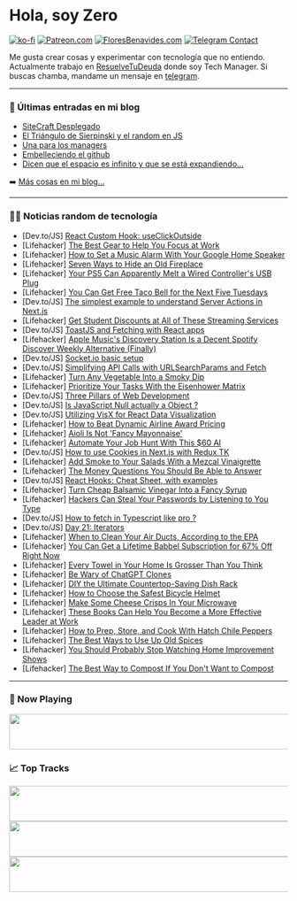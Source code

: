 # Hola, soy Zero

[![ko-fi](https://ko-fi.com/img/githubbutton_sm.svg)](https://ko-fi.com/J3J4N0LUK)
[![Patreon.com](https://img.shields.io/endpoint.svg?url=https%3A%2F%2Fshieldsio-patreon.vercel.app%2Fapi%3Fusername%3Dzerodragon%26type%3Dpatrons&style=for-the-badge)](https://patreon.com/zerodragon)
[![FloresBenavides.com](https://img.shields.io/website?down_message=oops&label=MiBlog&style=for-the-badge&up_message=online&url=https%3A%2F%2Ffloresbenavides.com)](https://floresbenavides.com)
[![Telegram Contact](https://img.shields.io/badge/escr%C3%ADbeme-ZeroDragon-%2326A5E4?style=for-the-badge&logo=telegram)](https://t.me/zerodragon)

Me gusta crear cosas y experimentar con tecnología que no entiendo.
Actualmente trabajo en [ResuelveTuDeuda](http://github.com/resuelve) donde soy Tech Manager.
Si buscas chamba, mandame un mensaje en [telegram](https://t.me/zerodragon).

---

### 📕 Últimas entradas en mi blog
<!-- BLOG-POST-LIST:START -->
- [SiteCraft Desplegado](https://floresbenavides.com/sitecraft-desplegado/)
- [El Triángulo de Sierpinski y el random en JS](https://floresbenavides.com/el-triangulo-de-sierpinski-y-el-random-en-js/)
- [Una para los managers](https://floresbenavides.com/una-para-los-managers/)
- [Embelleciendo el github](https://floresbenavides.com/embelleciendo-el-github/)
- [Dicen que el espacio es infinito y que se está expandiendo…](https://floresbenavides.com/dicen-que-el-espacio-es-infinito-y-que-se-esta-expandiendo/)
<!-- BLOG-POST-LIST:END -->

➡️ [Más cosas en mi blog...](https://floresbenavides.com)

---

### 👨‍💻 Noticias random de tecnología
<!-- TECH-POSTS:START -->
- [Dev.to/JS] [React Custom Hook: useClickOutside](https://dev.to/sergeyleschev/react-custom-hook-useclickoutside-2gb1)
- [Lifehacker] [The Best Gear to Help You Focus at Work](https://lifehacker.com/the-best-gear-to-help-you-focus-at-work-1850718629)
- [Lifehacker] [How to Set a Music Alarm With Your Google Home Speaker](https://lifehacker.com/how-to-set-a-music-alarm-with-your-google-home-speaker-1822673391)
- [Lifehacker] [Seven Ways to Hide an Old Fireplace](https://lifehacker.com/seven-ways-to-hide-an-old-fireplace-1850717787)
- [Lifehacker] [Your PS5 Can Apparently Melt a Wired Controller&#39;s USB Plug](https://lifehacker.com/your-ps5-can-apparently-melt-a-wired-controllers-usb-pl-1850717783)
- [Lifehacker] [You Can Get Free Taco Bell for the Next Five Tuesdays](https://lifehacker.com/you-can-get-free-taco-bell-for-the-next-five-tuesdays-1850718268)
- [Dev.to/JS] [The simplest example to understand Server Actions in Next.js](https://dev.to/scastiel/the-simplest-example-to-understand-server-actions-in-nextjs-5533)
- [Lifehacker] [Get Student Discounts at All of These Streaming Services](https://lifehacker.com/every-major-streaming-service-that-offers-a-college-dis-1849065322)
- [Dev.to/JS] [ToastJS and Fetching with React apps](https://dev.to/gokhanergentech/toastjs-with-react-apps-26pe)
- [Lifehacker] [Apple Music&#39;s Discovery Station Is a Decent Spotify Discover Weekly Alternative &lpar;Finally&rpar;](https://lifehacker.com/apple-musics-discovery-station-is-a-decent-spotify-disc-1850717817)
- [Dev.to/JS] [Socket.io basic setup](https://dev.to/harshitpd/socketio-basic-setup-8a2)
- [Dev.to/JS] [Simplifying API Calls with URLSearchParams and Fetch](https://dev.to/sanjampreetsingh/simplifying-api-calls-with-urlsearchparams-and-fetch-8gn)
- [Lifehacker] [Turn Any Vegetable Into a Smoky Dip](https://lifehacker.com/how-to-turn-any-vegetable-into-a-delicious-smoky-dip-1831349613)
- [Lifehacker] [Prioritize Your Tasks With the Eisenhower Matrix](https://lifehacker.com/prioritize-your-tasks-with-the-eisenhower-matrix-1850718007)
- [Dev.to/JS] [Three Pillars of Web Development](https://dev.to/semharhidad/three-pillars-of-web-development-3p38)
- [Dev.to/JS] [Is JavaScript Null actually a Object ?](https://dev.to/mohitsinghchauhan/is-javascript-null-actually-a-object--nog)
- [Dev.to/JS] [Utilizing VisX for React Data Visualization](https://dev.to/brainiacneit/utilizing-visx-for-react-data-visualization-1lkl)
- [Lifehacker] [How to Beat Dynamic Airline Award Pricing](https://lifehacker.com/how-to-beat-dynamic-airline-award-pricing-1850717363)
- [Lifehacker] [Aioli Is Not &#39;Fancy Mayonnaise&#39;](https://lifehacker.com/aioli-is-not-fancy-mayonnaise-1829347023)
- [Lifehacker] [Automate Your Job Hunt With This $60 AI](https://lifehacker.com/automate-your-job-hunt-with-this-60-ai-1850707815)
- [Dev.to/JS] [How to use Cookies in Next.js with Redux TK](https://dev.to/arturarakelyan0411/how-to-use-cookies-in-nextjs-with-redux-tk-e95)
- [Lifehacker] [Add Smoke to Your Salads With a Mezcal Vinaigrette](https://lifehacker.com/add-smoke-to-your-salads-with-a-mezcal-vinaigrette-1850717542)
- [Lifehacker] [The Money Questions You Should Be Able to Answer](https://lifehacker.com/the-money-questions-you-should-be-able-to-answer-1823456583)
- [Dev.to/JS] [React Hooks: Cheat Sheet, with examples](https://dev.to/alakkadshaw/react-hooks-cheat-sheet-with-examples-4o30)
- [Lifehacker] [Turn Cheap Balsamic Vinegar Into a Fancy Syrup](https://lifehacker.com/turn-cheap-balsamic-vinegar-into-a-fancy-syrup-1850715506)
- [Lifehacker] [Hackers Can Steal Your Passwords by Listening to You Type](https://lifehacker.com/hackers-can-steal-your-passwords-by-listening-to-you-ty-1850717183)
- [Dev.to/JS] [How to fetch in Typescript like pro ?](https://dev.to/harshkumar77/how-to-fetch-in-typescript-like-pro--4jfp)
- [Dev.to/JS] [Day 21: Iterators](https://dev.to/dhrn/day-21-iterators-2pj4)
- [Lifehacker] [When to Clean Your Air Ducts, According to the EPA](https://lifehacker.com/when-to-clean-your-air-ducts-according-to-the-epa-1850716179)
- [Lifehacker] [You Can Get a Lifetime Babbel Subscription for 67% Off Right Now](https://lifehacker.com/you-can-get-a-lifetime-babbel-subscription-for-67-off-1850705208)
- [Lifehacker] [Every Towel in Your Home Is Grosser Than You Think](https://lifehacker.com/every-towel-in-your-home-is-grosser-than-you-think-1850716030)
- [Lifehacker] [Be Wary of ChatGPT Clones](https://lifehacker.com/be-wary-of-chatgpt-clones-1850715395)
- [Lifehacker] [DIY the Ultimate Countertop-Saving Dish Rack](https://lifehacker.com/diy-the-ultimate-countertop-saving-dish-rack-1850714876)
- [Lifehacker] [How to Choose the Safest Bicycle Helmet](https://lifehacker.com/how-to-choose-the-safest-bicycle-helmet-1850715630)
- [Lifehacker] [Make Some Cheese Crisps In Your Microwave](https://lifehacker.com/make-some-cheese-crisps-in-your-microwave-1850714549)
- [Lifehacker] [These Books Can Help You Become a More Effective Leader at Work](https://lifehacker.com/these-books-can-help-you-become-a-more-effective-leader-1850713275)
- [Lifehacker] [How to Prep, Store, and Cook With Hatch Chile Peppers](https://lifehacker.com/how-to-prep-store-and-cook-with-hatch-chile-peppers-1850706612)
- [Lifehacker] [The Best Ways to Use Up Old Spices](https://lifehacker.com/the-best-ways-to-use-up-old-spices-1849423616)
- [Lifehacker] [You Should Probably Stop Watching Home Improvement Shows](https://lifehacker.com/you-should-probably-stop-watching-home-improvement-show-1850713364)
- [Lifehacker] [The Best Way to Compost If You Don&#39;t Want to Compost](https://lifehacker.com/the-best-way-to-compost-if-you-dont-want-to-compost-1850714526)<!-- TECH-POSTS:END -->

---

### 🎵 Now Playing
<a href="https://spotify-now-playing-dun.vercel.app/now-playing?open"><img src="https://spotify-now-playing-dun.vercel.app/now-playing" width="540" height="64"></a>

### 📈 Top Tracks
<a href="https://spotify-now-playing-dun.vercel.app/top-tracks?i=1&open"><img src="https://spotify-now-playing-dun.vercel.app/top-tracks?i=1" width="540" height="64"></a>
<a href="https://spotify-now-playing-dun.vercel.app/top-tracks?i=2&open"><img src="https://spotify-now-playing-dun.vercel.app/top-tracks?i=2" width="540" height="64"></a>
<a href="https://spotify-now-playing-dun.vercel.app/top-tracks?i=3&open"><img src="https://spotify-now-playing-dun.vercel.app/top-tracks?i=3" width="540" height="64"></a>

